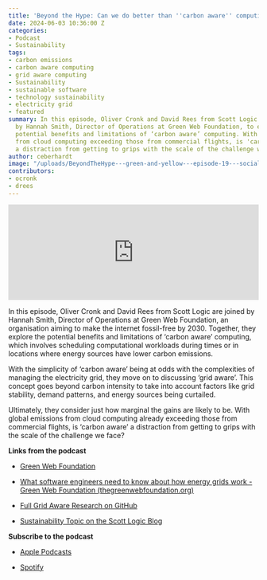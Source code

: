 ```yaml
---
title: 'Beyond the Hype: Can we do better than ''carbon aware'' computing?'
date: 2024-06-03 10:36:00 Z
categories:
- Podcast
- Sustainability
tags:
- carbon emissions
- carbon aware computing
- grid aware computing
- Sustainability
- sustainable software
- technology sustainability
- electricity grid
- featured
summary: In this episode, Oliver Cronk and David Rees from Scott Logic are joined
  by Hannah Smith, Director of Operations at Green Web Foundation, to explore the
  potential benefits and limitations of ‘carbon aware’ computing. With global emissions
  from cloud computing exceeding those from commercial flights, is 'carbon aware'
  a distraction from getting to grips with the scale of the challenge we face?
author: ceberhardt
image: "/uploads/BeyondTheHype---green-and-yellow---episode-19---social.jpg"
contributors:
- ocronk
- drees
---
```


<iframe title="Embed Player" src="https://play.libsyn.com/embed/episode/id/31576132/height/192/theme/modern/size/large/thumbnail/yes/custom-color/ffffff/time-start/00:00:00/playlist-height/200/direction/backward/download/yes/font-color/252525" height="192" width="100%" scrolling="no" allowfullscreen="" webkitallowfullscreen="true" mozallowfullscreen="true" oallowfullscreen="true" msallowfullscreen="true" style="border: none;"></iframe>

In this episode, Oliver Cronk and David Rees from Scott Logic are joined by Hannah Smith, Director of Operations at Green Web Foundation, an organisation aiming to make the internet fossil-free by 2030. Together, they explore the potential benefits and limitations of ‘carbon aware’ computing, which involves scheduling computational workloads during times or in locations where energy sources have lower carbon emissions.

With the simplicity of ‘carbon aware’ being at odds with the complexities of managing the electricity grid, they move on to discussing ‘grid aware’. This concept goes beyond carbon intensity to take into account factors like grid stability, demand patterns, and energy sources being curtailed.

Ultimately, they consider just how marginal the gains are likely to be. With global emissions from cloud computing already exceeding those from commercial flights, is ‘carbon aware’ a distraction from getting to grips with the scale of the challenge we face?

**Links from the podcast**

* [Green Web Foundation](https://www.thegreenwebfoundation.org/)

* [What software engineers need to know about how energy grids work - Green Web Foundation (thegreenwebfoundation.org)](https://www.thegreenwebfoundation.org/news/how-energy-grids-work/)

* [Full Grid Aware Research on GitHub](https://github.com/climateaction-tech/grid-aware-software/tree/main)

* [Sustainability Topic on the Scott Logic Blog](https://blog.scottlogic.com/category/sustainability.html)

**Subscribe to the podcast**

* [Apple Podcasts](https://podcasts.apple.com/dk/podcast/beyond-the-hype/id1612265563)

* [Spotify](https://open.spotify.com/show/2BlwBJ7JoxYpxU4GBmuR4x)
